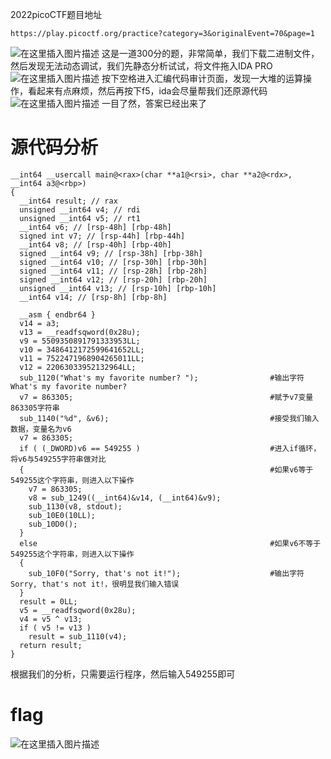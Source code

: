 ﻿2022picoCTF题目地址
```
https://play.picoctf.org/practice?category=3&originalEvent=70&page=1
```
![在这里插入图片描述](https://img-blog.csdnimg.cn/03fafdb678184a8d8b71492001f24c37.png?x-oss-process=image/watermark,type_d3F5LXplbmhlaQ,shadow_50,text_Q1NETiBAQmExX01hMA==,size_20,color_FFFFFF,t_70,g_se,x_16)
这是一道300分的题，非常简单，我们下载二进制文件，然后发现无法动态调试，我们先静态分析试试，将文件拖入IDA PRO
![在这里插入图片描述](https://img-blog.csdnimg.cn/fb84f8e0da934c53844a4777590b1b22.png?x-oss-process=image/watermark,type_d3F5LXplbmhlaQ,shadow_50,text_Q1NETiBAQmExX01hMA==,size_20,color_FFFFFF,t_70,g_se,x_16)
按下空格进入汇编代码审计页面，发现一大堆的运算操作，看起来有点麻烦，然后再按下f5，ida会尽量帮我们还原源代码
![在这里插入图片描述](https://img-blog.csdnimg.cn/356e7b8c8482404a89416fe1d5df646e.png?x-oss-process=image/watermark,type_d3F5LXplbmhlaQ,shadow_50,text_Q1NETiBAQmExX01hMA==,size_20,color_FFFFFF,t_70,g_se,x_16)
一目了然，答案已经出来了
# 源代码分析
```
__int64 __usercall main@<rax>(char **a1@<rsi>, char **a2@<rdx>, __int64 a3@<rbp>)
{
  __int64 result; // rax
  unsigned __int64 v4; // rdi
  unsigned __int64 v5; // rt1
  __int64 v6; // [rsp-48h] [rbp-48h]
  signed int v7; // [rsp-44h] [rbp-44h]
  __int64 v8; // [rsp-40h] [rbp-40h]
  signed __int64 v9; // [rsp-38h] [rbp-38h]
  signed __int64 v10; // [rsp-30h] [rbp-30h]
  signed __int64 v11; // [rsp-28h] [rbp-28h]
  signed __int64 v12; // [rsp-20h] [rbp-20h]
  unsigned __int64 v13; // [rsp-10h] [rbp-10h]
  __int64 v14; // [rsp-8h] [rbp-8h]

  __asm { endbr64 }                    
  v14 = a3;
  v13 = __readfsqword(0x28u);
  v9 = 5509350891791333953LL;
  v10 = 3486412172599641652LL;
  v11 = 7522471968904265011LL;
  v12 = 22063033952132964LL;
  sub_1120("What's my favorite number? ");                #输出字符What's my favorite number?
  v7 = 863305;                                            #赋予v7变量863305字符串
  sub_1140("%d", &v6);                                    #接受我们输入数据，变量名为v6
  v7 = 863305;
  if ( (_DWORD)v6 == 549255 )                             #进入if循环，将v6与549255字符串做对比
  {                                                       #如果v6等于549255这个字符串，则进入以下操作
    v7 = 863305;
    v8 = sub_1249((__int64)&v14, (__int64)&v9);
    sub_1130(v8, stdout);
    sub_10E0(10LL);
    sub_10D0();
  }
  else                                                    #如果v6不等于549255这个字符串，则进入以下操作
  {
    sub_10F0("Sorry, that's not it!");                    #输出字符Sorry, that's not it!，很明显我们输入错误
  }
  result = 0LL;
  v5 = __readfsqword(0x28u);
  v4 = v5 ^ v13;
  if ( v5 != v13 )
    result = sub_1110(v4);
  return result;
}
```

根据我们的分析，只需要运行程序，然后输入549255即可
# flag
![在这里插入图片描述](https://img-blog.csdnimg.cn/108c4995d0c446c8836430541594f2ca.png)

